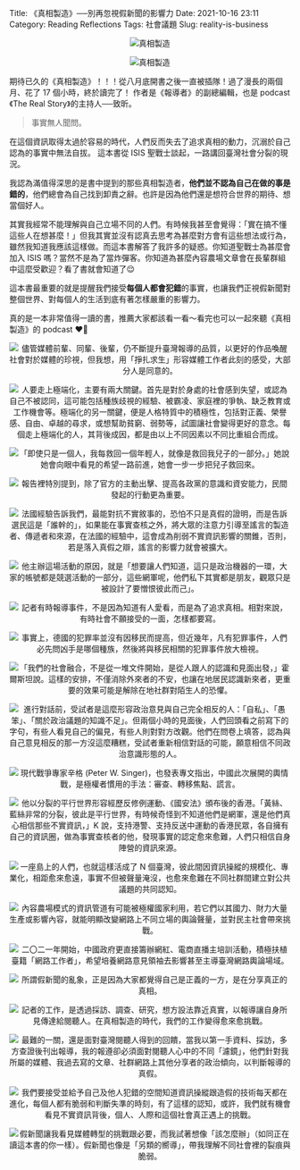 Title: 《真相製造》──別再忽視假新聞的影響力
Date: 2021-10-16 23:11
Category: Reading Reflections
Tags: 社會議題
Slug: reality-is-business

<center>

![真相製造](/images/novel/Reality-is-Business/cover-ereader.jpg)

![真相製造](/images/novel/Reality-is-Business/cover.jpg)

</center>

期待已久的《真相製造》！！！從八月底開書之後一直被插隊！過了漫長的兩個月、花了 17 個小時，終於讀完了！
作者是《報導者》的副總編輯，也是 podcast《The Real Story》的主持人──致昕。

> 事實無人聞問。

在這個資訊取得太過於容易的時代，人們反而失去了追求真相的動力，沉溺於自己認為的事實中無法自拔。
這本書從 ISIS 聖戰士談起，一路講回臺灣社會分裂的現況。

我認為滿值得深思的是書中提到的那些真相製造者，**他們並不認為自己在做的事是錯的**，他們總會為自己找到卸責之辭。也許是因為他們還是想符合世界的期待、想當個好人。

其實我經常不能理解與自己立場不同的人們。有時候我甚至會覺得：「實在搞不懂這些人在想甚麼！」但我其實並沒有認真去思考為甚麼對方會有這些想法或行為，雖然我知道我應該這樣做。而這本書解答了我許多的疑惑。你知道聖戰士為甚麼會加入 ISIS 嗎？當然不是為了當炸彈客。你知道為甚麼內容農場文章會在長輩群組中這麼受歡迎？看了書就會知道了😌

這本書最重要的就是提醒我們接受**每個人都會犯錯**的事實，也讓我們正視假新聞對整個世界、對每個人的生活到底有著怎樣嚴重的影響力。

真的是一本非常值得一讀的書，推薦大家都該看一看～看完也可以一起來聽《真相製造》的 podcast ❤️‍🔥

<center>

![儘管媒體前輩、同輩、後輩，仍不斷提升臺灣報導的品質，以更好的作品喚醒社會對於媒體的珍視，但我想，用「掙扎求生」形容媒體工作者此刻的感受，大部分人是同意的。](/images/novel/Reality-is-Business/excerpt_01.jpg)

![人要走上極端化，主要有兩大關鍵。首先是對於身處的社會感到失望，或認為自己不被認同，這可能包括種族歧視的經驗、被霸凌、家庭裡的爭執、缺乏教育或工作機會等。極端化的另一關鍵，便是人格特質中的積極性，包括對正義、榮譽感、自由、卓越的尋求，或想幫助貧窮、弱勢等，試圖讓社會變得更好的意念。每個走上極端化的人，其背後成因，都是由以上不同因素以不同比重組合而成。](/images/novel/Reality-is-Business/excerpt_02.jpg)

![「即使只是一個人，我每救回一個年輕人，就像是救回我兒子的一部分。」她說她會向眼中看見的希望一路前進，她會一步一步把兒子救回來。](/images/novel/Reality-is-Business/excerpt_03.jpg)

![報告裡特別提到，除了官方的主動出擊、提高各政黨的意識和資安能力，民間發起的行動更為重要。](/images/novel/Reality-is-Business/excerpt_04.jpg)

![法國經驗告訴我們，最能對抗不實敘事的，恐怕不只是真假的證明，而是告訴選民這是「誰幹的」，如果能在事實查核之外，將大眾的注意力引導至謠言的製造者、傳遞者和來源，在法國的經驗中，這會成為削弱不實資訊影響的關錐，否則，若是落入真假之辯，謠言的影響力就會被擴大。](/images/novel/Reality-is-Business/excerpt_05.jpg)

![他主辦這場活動的原因，就是「想要讓人們知道，這只是政治機器的一環，大家的帳號都是競選活動的一部分，這些網軍呢，他們私下其實都是朋友，觀眾只是被設計了要憎恨彼此而己」。](/images/novel/Reality-is-Business/excerpt_06.jpg)

![記者有時報導事件，不是因為知道有人愛看，而是為了追求真相。相對來說，有時社會不願接受的一面，怎樣都要寫。](/images/novel/Reality-is-Business/excerpt_07.jpg)

![事實上，德國的犯罪率並沒有因移民而提高，但近幾年，凡有犯罪事件，人們必先問凶手是哪個種族，然後將與移民相關的犯罪事件放大檢視。](/images/novel/Reality-is-Business/excerpt_08.jpg)

![「我們的社會融合，不是從一堆文件開始，是從人跟人的認識和見面出發，」霍爾斯坦說。這樣的安排，不僅消除外來者的不安，也讓在地居民認識新來者，更重要的效果可能是解除在地社群對陌生人的恐懼。](/images/novel/Reality-is-Business/excerpt_09.jpg)

![進行對話前，受試者是這麼形容政治意見與自己完全相反的人：「自私」、「愚笨」、「關於政治議題的知識不足」。但兩個小時的見面後，人們回頭看之前寫下的字句，有些人看見自己的偏見，有些人則對對方改觀。他們在問卷上填答，認為與自己意見相反的那一方沒這麼糟糕，受試者重新相信對話的可能，願意相信不同政治意識形態的人。](/images/novel/Reality-is-Business/excerpt_10.jpg)

![現代戰爭專家辛格 (Peter W. Singer)，也發表專文指出，中國此次展開的輿情戰，是極權者慣用的手法：審查、轉移焦點、謊言。](/images/novel/Reality-is-Business/excerpt_11.jpg)

![他以分裂的平行世界形容經歷反修例運動、《國安法》頒布後的香港。「黃絲、藍絲非常的分裂，彼此是平行世界，有時候奇怪到不知道他們是網軍，還是他們真心相信那些不實資訊，」K 說，支持港警、支持反送中運動的香港民眾，各自擁有自己的資訊圈，做為事實查核者的他，發現事實的認定愈來愈難，人們只相信自身陣營的資訊來源。](/images/novel/Reality-is-Business/excerpt_12.jpg)

![一座島上的人們，也就這樣活成了 N 個臺灣，彼此間因資訊操縱的規模化、專業化，相距愈來愈遠，事實不但被聲量淹沒，也愈來愈難在不同社群間建立對公共議題的共同認知。](/images/novel/Reality-is-Business/excerpt_13.jpg)

![內容農場模式的資訊管道有可能被極權國家利用，若它們以其國力、財力大量生產或影響內容，就能明顯改變網路上不同立場的輿論聲量，並對民主社會帶來挑戰。](/images/novel/Reality-is-Business/excerpt_14.jpg)

![二〇二一年開始，中國政府更直接籌辦網紅、電商直播主培訓活動，積極扶植臺籍「網路工作者」，希望培養網路意見領袖去影響甚至主導臺灣網路輿論場域。](/images/novel/Reality-is-Business/excerpt_15.jpg)

![所謂假新聞的亂象，正是因為大家都覺得自己是正義的一方，是在分享真正的真相。](/images/novel/Reality-is-Business/excerpt_16.jpg)

![記者的工作，是透過採訪、調查、研究，想方設法靠近真實，以報導讓自身所見傳達給閱聽人。在真相製造的時代，我們的工作變得愈來愈挑戰。](/images/novel/Reality-is-Business/excerpt_17.jpg)

![最難的一關，還是面對臺灣閱聽人得到的回饋，當我以第一手資料、採訪，多方查證後刊出報導，我的報遵卻必須面對閱聽人心中的不同「濾鏡」，他們針對我所屬的媒體、我過去寫的文章、社群網路上其他分享者的政治傾向，以判斷報導的真假。](/images/novel/Reality-is-Business/excerpt_18.jpg)

![我們要接受並給予自己及他人犯錯的空間知道資訊操縱跟造假的技術每天都在進化，每個人都有脆弱和判斷失準的時刻，有了這樣的認知，或許，我們就有機會看見不實資訊背後，個人、人際和這個社會真正遇上的挑戰。](/images/novel/Reality-is-Business/excerpt_19.jpg)

![假新聞讓我看見媒體轉型的挑戰跟必要，而我試著想像「該怎麼辦」（如同正在讀這本書的你一樣）。假新聞也像是「另類的嚮導」，帶我理解不同社會裡的裂痕與脆弱。](/images/novel/Reality-is-Business/excerpt_20.jpg)

</center>